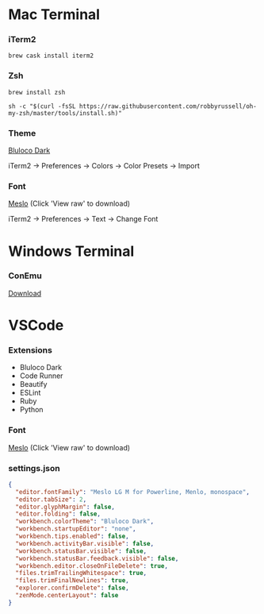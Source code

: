 # Mac Terminal

### iTerm2

```
brew cask install iterm2
```

### Zsh

```
brew install zsh

sh -c "$(curl -fsSL https://raw.githubusercontent.com/robbyrussell/oh-my-zsh/master/tools/install.sh)"
```

### Theme

[Bluloco Dark](https://github.com/mbadolato/iTerm2-Color-Schemes/blob/master/schemes/BlulocoDark.itermcolors)

iTerm2 → Preferences → Colors → Color Presets → Import

### Font

[Meslo](https://github.com/powerline/fonts/blob/master/Meslo%20Slashed/Meslo%20LG%20M%20Regular%20for%20Powerline.ttf) (Click 'View raw' to download)

iTerm2 → Preferences → Text → Change Font

# Windows Terminal

### ConEmu

[Download](https://conemu.github.io)

# VSCode

### Extensions

- Bluloco Dark
- Code Runner
- Beautify
- ESLint
- Ruby
- Python

### Font

[Meslo](https://github.com/powerline/fonts/blob/master/Meslo%20Slashed/Meslo%20LG%20M%20Regular%20for%20Powerline.ttf) (Click 'View raw' to download) 

### settings.json

```json
{
  "editor.fontFamily": "Meslo LG M for Powerline, Menlo, monospace",
  "editor.tabSize": 2,
  "editor.glyphMargin": false,
  "editor.folding": false,
  "workbench.colorTheme": "Bluloco Dark",
  "workbench.startupEditor": "none",
  "workbench.tips.enabled": false,
  "workbench.activityBar.visible": false,
  "workbench.statusBar.visible": false,
  "workbench.statusBar.feedback.visible": false,
  "workbench.editor.closeOnFileDelete": true,
  "files.trimTrailingWhitespace": true,
  "files.trimFinalNewlines": true,
  "explorer.confirmDelete": false,
  "zenMode.centerLayout": false
}
```
